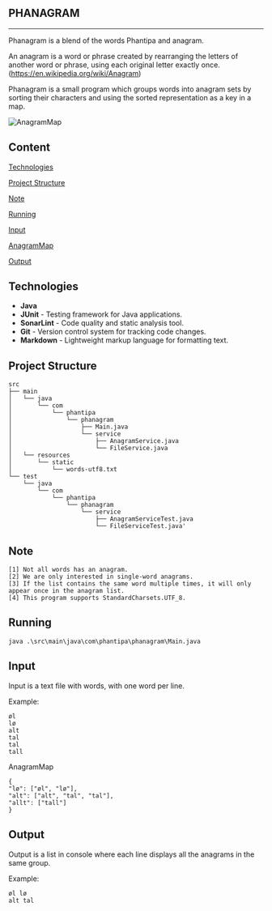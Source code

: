 PHANAGRAM
-
---
Phanagram is a blend of the words Phantipa and anagram.

An anagram is a word or phrase created by rearranging the letters of another word or phrase, using each original letter exactly once.(https://en.wikipedia.org/wiki/Anagram)

Phanagram is a small program which groups words into anagram sets by sorting their characters and using the sorted representation as a key in a map.

![AnagramMap](https://github.com/phantipa/phanagram/assets/4380010/7b56beec-520d-411a-8c80-7aacea8d23b5)

Content
-------
[Technologies](https://github.com/phantipa/phanagram/tree/master?tab=readme-ov-file#technologies)

[Project Structure](https://github.com/phantipa/phanagram/tree/master?tab=readme-ov-file#project-structure)

[Note](https://github.com/phantipa/phanagram/tree/master?tab=readme-ov-file#note)

[Running](https://github.com/phantipa/phanagram/tree/master?tab=readme-ov-file#running)

[Input](https://github.com/phantipa/phanagram/tree/master?tab=readme-ov-file#input)

[AnagramMap](https://github.com/phantipa/phanagram/tree/master?tab=readme-ov-file#anagramMap)

[Output](https://github.com/phantipa/phanagram/tree/master?tab=readme-ov-file#output)

Technologies
-
* **Java**
* **JUnit** - Testing framework for Java applications.
* **SonarLint** - Code quality and static analysis tool.
* **Git** - Version control system for tracking code changes.
* **Markdown** - Lightweight markup language for formatting text.

  
Project Structure
-

    src
    ├── main
    │   └── java
    │       └── com
    │           └── phantipa
    │               └── phanagram
    │                   ├── Main.java
    │                   └── service
    │                       ├── AnagramService.java
    │                       └── FileService.java
    │   └── resources
    │       └── static
    │           └── words-utf8.txt
    └── test
        └── java
            └── com
                └── phantipa
                    └── phanagram
                        └── service
                            ├── AnagramServiceTest.java
                            └── FileServiceTest.java'

Note
-

    [1] Not all words has an anagram.
    [2] We are only interested in single-word anagrams.
    [3] If the list contains the same word multiple times, it will only appear once in the anagram list.
    [4] This program supports StandardCharsets.UTF_8.

Running
-
    java .\src\main\java\com\phantipa\phanagram\Main.java


Input
-
Input is a text file with words, with one word per line.

Example:

    øl
    lø
    alt
    tal
    tal
    tall

AnagramMap

    {
    "lø": ["øl", "lø"],
    "alt": ["alt", "tal", "tal"],
    "allt": ["tall"]
    }

Output
-
Output is a list in console where each line displays all the anagrams in the same group.

Example:

    øl lø
    alt tal
